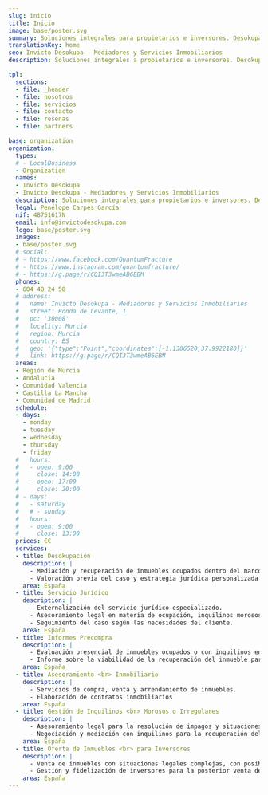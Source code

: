 ```yaml
---
slug: inicio
title: Inicio
image: base/poster.svg
summary: Soluciones integrales para propietarios e inversores. Desokupación legal, gestión de inquilinos morosos, informes precompra y asesoramiento inmobiliario.
translationKey: home
seo: Invicto Desokupa - Mediadores y Servicios Inmobiliarios
description: Soluciones integrales a propietarios e inversores. Desokupación legal, gestión de inquilinos morosos, informes precompra y asesoramiento inmobiliario.

tpl:
  sections:
  - file: _header
  - file: nosotros
  - file: servicios
  - file: contacto
  - file: resenas
  - file: partners

base: organization
organization:
  types:
  # - LocalBusiness
  - Organization
  names:
  - Invicto Desokupa
  - Invicto Desokupa - Mediadores y Servicios Inmobiliarios
  description: Soluciones integrales para propietarios e inversores. Desokupación legal, gestión de inquilinos morosos, informes precompra y asesoramiento inmobiliario.
  legal: Penélope Carpes García
  nif: 48751617N
  email: info@invictodesokupa.com
  logo: base/poster.svg
  images:
  - base/poster.svg
  # social:
  # - https://www.facebook.com/QuantumFracture
  # - https://www.instagram.com/quantumfracture/
  # - https://g.page/r/CQI3T3wmeAB6EBM
  phones:
  - 604 48 24 58
  # address:
  #   name: Invicto Desokupa - Mediadores y Servicios Inmobiliarios
  #   street: Ronda de Levante, 1
  #   pc: '30008'
  #   locality: Murcia
  #   region: Murcia
  #   country: ES
  #   geo: '{"type":"Point","coordinates":[-1.1306520,37.9922180]}'
  #   link: https://g.page/r/CQI3T3wmeAB6EBM
  areas:
  - Región de Murcia
  - Andalucía
  - Comunidad Valencia
  - Castilla La Mancha
  - Comunidad de Madrid
  schedule:
  - days:
    - monday
    - tuesday
    - wednesday
    - thursday
    - friday
  #   hours:
  #   - open: 9:00
  #     close: 14:00
  #   - open: 17:00
  #     close: 20:00
  # - days:
  #   - saturday
  #   # - sunday
  #   hours:
  #   - open: 9:00
  #     close: 13:00
  prices: €€
  services:
  - title: Desokupación
    description: |
      - Mediación y recuperación de inmuebles ocupados dentro del marco legal.
      - Valoración previa del caso y estrategia jurídica personalizada.
    area: España
  - title: Servicio Jurídico
    description: |
      - Externalización del servicio jurídico especializado.
      - Asesoramiento legal en materia de ocupación, inquilinos morosos e irregulares.
      - Seguimiento del caso según las necesidades del cliente.
    area: España
  - title: Informes Precompra
    description: |
      - Evaluación presencial de inmuebles ocupados o con inquilinos en situación irregular.
      - Informe sobre la viabilidad de la recuperación del inmueble para inversores o compradores interesados.
    area: España
  - title: Asesoramiento <br> Inmobiliario
    description: |
      - Servicios de compra, venta y arrendamiento de inmuebles.
      - Elaboración de contratos inmobiliarios
    area: España
  - title: Gestión de Inquilinos <br> Morosos o Irregulares
    description: |
      - Asesoramiento legal para la resolución de impagos y situaciones irregulares.
      - Negociación y mediación con inquilinos para la recuperación del inmueble.
    area: España
  - title: Oferta de Inmuebles <br> para Inversores
    description: |
      - Venta de inmuebles con situaciones legales complejas, con posibilidad de contratación de nuestros servicios jurídicos para su recuperación.
      - Gestión y fidelización de inversores para la posterior venta de viviendas recuperadas.
    area: España
---
```

